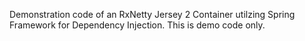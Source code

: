 Demonstration code of an RxNetty Jersey 2 Container utilzing Spring Framework for Dependency Injection. This is demo code only.
